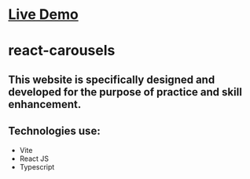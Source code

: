 # [Live Demo](https://react-carousels.vercel.app/)

# react-carousels

## This website is specifically designed and developed for the purpose of practice and skill enhancement.

## Technologies use:
- Vite
- React JS
- Typescript
